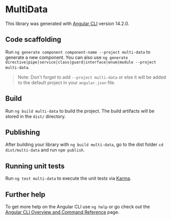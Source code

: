 # MultiData

This library was generated with [Angular CLI](https://github.com/angular/angular-cli) version 14.2.0.

## Code scaffolding

Run `ng generate component component-name --project multi-data` to generate a new component. You can also use `ng generate directive|pipe|service|class|guard|interface|enum|module --project multi-data`.
> Note: Don't forget to add `--project multi-data` or else it will be added to the default project in your `angular.json` file. 

## Build

Run `ng build multi-data` to build the project. The build artifacts will be stored in the `dist/` directory.

## Publishing

After building your library with `ng build multi-data`, go to the dist folder `cd dist/multi-data` and run `npm publish`.

## Running unit tests

Run `ng test multi-data` to execute the unit tests via [Karma](https://karma-runner.github.io).

## Further help

To get more help on the Angular CLI use `ng help` or go check out the [Angular CLI Overview and Command Reference](https://angular.io/cli) page.
